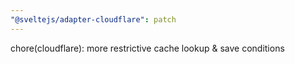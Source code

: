 ```yaml
---
"@sveltejs/adapter-cloudflare": patch
---
```


chore(cloudflare): more restrictive cache lookup & save conditions
